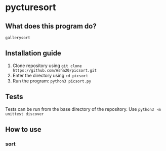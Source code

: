 # pycturesort

## What does this program do?

`gallerysort` 

## Installation guide

1. Clone repository using `git clone https://github.com/Asha20/picsort.git`
2. Enter the directory using `cd picsort`
3. Run the program: `python3 picsort.py`

## Tests

Tests can be run from the base directory of the repository.
Use `python3 -m unittest discover`

## How to use



### sort